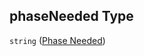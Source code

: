 ## phaseNeeded Type

`string` ([Phase Needed](config-properties-filter-widget-configuration-properties-field-names-properties-phase-needed.md))
